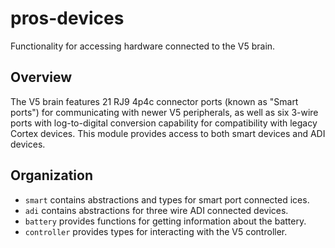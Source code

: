 # pros-devices

Functionality for accessing hardware connected to the V5 brain.

## Overview

The V5 brain features 21 RJ9 4p4c connector ports (known as "Smart ports") for communicating with newer V5 peripherals, as well as six 3-wire ports with log-to-digital conversion capability for compatibility with legacy Cortex devices. This module provides access to both smart devices and ADI devices.

## Organization

- `smart` contains abstractions and types for smart port connected ices.
- `adi` contains abstractions for three wire ADI connected devices.
- `battery` provides functions for getting information about the battery.
- `controller` provides types for interacting with the V5 controller.
